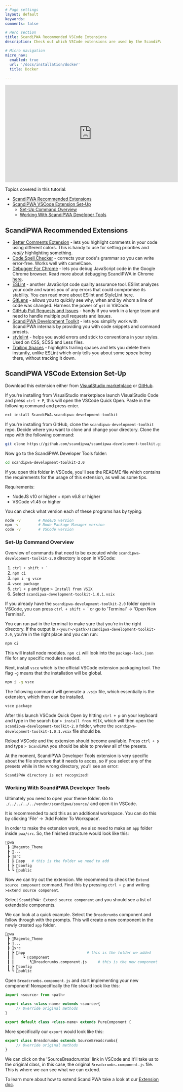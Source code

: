 ```yaml
---
# Page settings
layout: default
keywords:
comments: false

# Hero section
title: ScandiPWA Recommended VSCode Extensions
description: Check out which VSCode extensions are used by the ScandiPWA team

# Micro navigation
micro_nav:
  enabled: true
  url: '/docs/installation/docker'
  title: Docker

---
```

<div class="video">
    <iframe width="560" height="315" src="https://www.youtube.com/embed/hmzcmb611x0" frameborder="0" allow="accelerometer; autoplay; encrypted-media; gyroscope; picture-in-picture" allowfullscreen></iframe>
</div>

Topics covered in this tutorial:
- [ScandiPWA Recommended Extensions](#scandipwa-recommended-extensions)
- [ScandiPWA VSCode Extension Set-Up](#scandipwa-vscode-extension-set-up)
    - [Set-Up Command Overview](#set-up-command-overview)
    - [Working With ScandiPWA Developer Tools](#working-with-scandipwa-developer-tools)

## ScandiPWA Recommended Extensions
- [Better Comments Extension](https://marketplace.visualstudio.com/items?itemName=aaron-bond.better-comments) - lets you highlight comments in your code using different colors. This is handy to use for setting priorities and *really* highlighting something.
- [Code Spell Checker](https://marketplace.visualstudio.com/items?itemName=streetsidesoftware.code-spell-checker) - corrects your code's grammar so you can write error-free. Works well with camelCase.
- [Debugger For Chrome](https://marketplace.visualstudio.com/items?itemName=msjsdiag.debugger-for-chrome) - lets you debug JavaScript code in the Google Chrome browser. Read more about debugging ScandiPWA in Chrome [here](https://docs.scandipwa.com/docs/debug-in-chrome.html).
- [ESLint](https://dbaeumer.gallerycdn.vsassets.io/extensions/dbaeumer/vscode-eslint/2.1.8/1594861497267/Microsoft.VisualStudio.Services.Icons.Default) - another JavaScript code quality assurance tool. ESlint analyzes your code and warns you of any errors that could compromise its stability. You can read more about ESlint and StyleLint [here](https://docs.scandipwa.com/docs/eslint-stylelint.html).
- [GitLens](https://marketplace.visualstudio.com/items?itemName=eamodio.gitlens) - allows you to quickly see why, when and by whom a line of code was changed. Harness the power of `git` in VSCode.
- [GitHub Pull Requests and Issues](https://marketplace.visualstudio.com/items?itemName=GitHub.vscode-pull-request-github) - handy if you work in a large team and need to handle multiple pull requests and issues. 
- [ScandiPWA Development Toolkit](https://marketplace.visualstudio.com/items?itemName=ScandiPWA.scandipwa-development-toolkit) - lets you simplify work with ScandiPWA internals by providing you with code snippets and command presets.
- [stylelint](https://marketplace.visualstudio.com/items?itemName=stylelint.vscode-stylelint) - helps you avoid errors and stick to conventions in your styles. Used on CSS, SCSS and Less files.
- [Trailing Spaces](https://marketplace.visualstudio.com/items?itemName=shardulm94.trailing-spaces) - highlights trailing spaces and lets you delete them instantly, unlike ESLint which only tells you about some *space* being there, without tracking it down.

## ScandiPWA VSCode Extension Set-Up
Download this extension either from [VisualStudio marketplace](https://marketplace.visualstudio.com/items?itemName=ScandiPWA.scandipwa-development-toolkit) or [GitHub](https://github.com/scandipwa/scandipwa-development-toolkit). 

If you're installing from VisualStudio marketplace launch VisualStudio Code and press `ctrl + P`, this will open the VSCode Quick Open. Paste in the following command and press enter.
```bash
ext install ScandiPWA.scandipwa-development-toolkit
```

If you're installing from GitHub, clone the `scandipwa-development-toolkit` repo. Decide where you want to clone and change your directory. Clone the repo with the following command:
```bash
git clone https://github.com/scandipwa/scandipwa-development-toolkit.git
```
Now go to the ScandiPWA Developer Tools folder:
```bash
cd scandipwa-development-toolkit-2.0
```
If you open this folder in VSCode, you'll see the README file which contains the requirements for the usage of this extension, as well as some tips.

Requirements:
- NodeJS v10 or higher + npm v6.8 or higher
- VSCode v1.45 or higher

You can check what version each of these programs has by typing:
```bash
node -v        # NodeJS version
npm -v         # Node Package Manager version
code -v        # VSCode version
```

### Set-Up Command Overview
Overview of commands that need to be executed while `scandipwa-development-toolkit-2.0` directory is open in VSCode:
1. `ctrl + shift + `\`
2. `npm ci`
3. `npm i -g vsce`
4. `vsce package`
5. `ctrl + p` and type `> Install from VSIX`
6. Select `scandipwa-development-toolkit-1.0.1.vsix`

If you already have the `scandipwa-development-toolkit-2.0` folder open in VSCode, you can press `ctrl + shift + `\` or go to 'Terminal' -> 'Open New Terminal'.

You can run `pwd` in the terminal to make sure that you're in the right directory. If the output is `/<your>/<path>/scandipwa-development-toolkit-2.0`, you're in the right place and you can run:
```bash
npm ci
```
This will install node modules. `npm ci`  will look into the `package-lock.json` file for any specific modules needed.


Next, install `vsce` which is the official VSCode extension packaging tool. The flag `-g` means that the installation will be global.
```bash
npm i -g vsce
```
The following command will generate a `.vsix` file, which essentially is the extension, which then can be installed.
```bash
vsce package
```
After this launch VSCode Quick Open by hitting `ctrl + p` on your keyboard and type in the search bar `> install from VSIX`, which will then open the `scandipwa-development-toolkit-2.0` folder, where the `scandipwa-development-toolkit-1.0.1.vsix` file should be.

Reload VSCode and the extension should become available. Press `ctrl + p` and type `> ScandiPWA` you should be able to preview all of the presets.

At the moment, ScandiPWA Developer Tools extension is very specific about the file structure that it needs to acces, so if you select any of the presets while in the wrong directory, you'll see an error:
```text
ScandiPWA directory is not recognized!
```

### Working With ScandiPWA Developer Tools

Ultimately you need to open your theme folder.
Go to `./../../../../vendor/scandipwa/source/` and open it in VSCode. 

It is recommended to add this as an additional workspace. You can do this by clicking 'File' -> 'Add Folder To Workspace'. 

In order to make the extension work, we also need to make an `app` folder inside `pwa/src`. So, the finished structure would look like this:

```bash
📂pwa
 ┣ 📂Magento_Theme
 ┣ 📂...
 ┣ 📂src
 ┃ ┣ 📂app	# this is the folder we need to add		 
 ┃ ┣ 📂config
 ┗ ┗ 📂public  	
```
Now we can try out the extension.
We recommend to check the `Extend source component` command. Find this by pressing `ctrl + p` and writing `>extend source component`.

Select `ScandiPWA: Extend source component` and you should see a list of extendable components. 

We can look at a quick example. Select the `Breadcrumbs` component and follow through with the prompts. This will create a new component in the newly created `app` folder.

```bash
📂pwa
 ┣ 📂Magento_Theme
 ┣ 📂...
 ┣ 📂src
 ┃ ┣ 📂app	                         # this is the folder we added	
 ┃ ┃	┗ 📂component
 ┃ ┃	   ┗📜Breadcrumbs.component.js     # this is the new component
 ┃ ┣ 📂config
 ┗ ┗ 📂public  	
```
Open `Breadcrumbs.component.js` and start implementing your new component!
Nonspecifically the file should look like this:
```js
import <source> from <path>

export class <class-name> extends <source>{
     // Override original methods
}

export default class <class-name> extends PureComponent {
```
More specifically our `export` would look like this:
```js
export class Breadcrumbs extends SourceBreadcrumbs{
     // Override original methods
}
```
We can click on the 'SourceBreadcrumbs' link in VSCode and it'll take us to the original class, in this case, the original `Breadcrumbs.component.js` file. This is where we can see what we can extend.

To learn more about how to extend ScandiPWA take a look at our [Extension doc](https://docs.scandipwa.com/docs/extension.html).